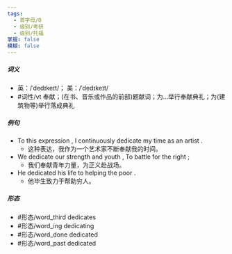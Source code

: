 ```yaml
---
tags:
  - 首字母/D
  - 级别/考研
  - 级别/托福
掌握: false
模糊: false
---
```

##### 词义
- 英：/ˈdedɪkeɪt/； 美：/ˈdedɪkeɪt/
- #词性/vt  奉献；(在书、音乐或作品的前部)题献词；为…举行奉献典礼；为(建筑物等)举行落成典礼
##### 例句
- To this expression , I continuously dedicate my time as an artist .
	- 这种表达，我作为一个艺术家不断奉献我的时间。
- We dedicate our strength and youth , To battle for the right ;
	- 我们奉献青年力量，为正义赴战场。
- He dedicated his life to helping the poor .
	- 他毕生致力于帮助穷人。
##### 形态
- #形态/word_third dedicates
- #形态/word_ing dedicating
- #形态/word_done dedicated
- #形态/word_past dedicated
